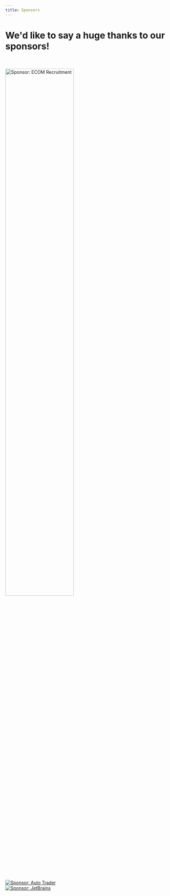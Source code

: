 ```yaml
---
title: Sponsors
---
```


# We'd like to say a huge thanks to our sponsors!

<div>
   <br/><br/>
   <a href="http://www.ecomrecruitment.com/"><img src="{{ site.baseurl }}/assets/images/ecom_logo.png" class="center" width="65%" title="Sponsor: ECOM Recruitment" alt="Sponsor: ECOM Recruitment"></a>
   <br/>
   <a href="https://careers.autotrader.co.uk"><img src="{{ site.baseurl }}/assets/images/autotrader_logo.jpeg" class="center" title="Sponsor: Auto Trader" alt="Sponsor: Auto Trader"></a>
   <br/>
   <a href="https://www.jetbrains.com"><img src="{{ site.baseurl }}/assets/images/jetbrains_logo.png" class="center" title="Sponsor: JetBrains" alt="Sponsor: JetBrains"></a>
   <br/>

</div>
